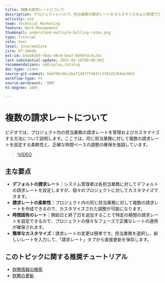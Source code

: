 ```yaml
---
title: 複数の請求レートについて
description: プロジェクトレベルで、担当業務の請求レートをカスタマイズおよび管理できます。
activity: use
team: Technical Marketing
feature: Work Management
thumbnail: understand-multiple-billing-rates.png
type: Tutorial
role: User
level: Intermediate
jira: KT-10048
exl-id: bda562b9-f8da-49c9-bea7-0440fdc4c24c
last-substantial-update: 2025-04-16T00:00:00Z
recommendations: noDisplay,catalog
doc-type: video
source-git-commit: bbdf99c6bc1be714077fd94fc3f8325394de36b3
workflow-type: ht
source-wordcount: '169'
ht-degree: 100%

---
```



# 複数の請求レートについて

ビデオでは、プロジェクト内の担当業務の請求レートを管理およびカスタマイズする方法について説明します。ここでは、同じ担当業務に対して複数の請求レートを設定する柔軟性と、正確な時間ベースの調整の確保を強調しています。


>[!VIDEO](https://video.tv.adobe.com/v/3457652/?quality=12&learn=on&enablevpops=1)

## 主な要点


* **デフォルトの請求レート：**&#x200B;システム管理者は各担当業務に対してデフォルトの請求レートを設定しますが、個々のプロジェクトに対してカスタマイズできます。
* **請求レートの柔軟性：**&#x200B;プロジェクト内の同じ担当業務に対して複数の請求レートを作成できるので、カスタマイズされた調整が可能になります。
* **時間固有のレート：**&#x200B;開始日と終了日を追加することで特定の期間の請求レートを設定できるので、プロジェクトの様々なフェーズで正確なレートの適用が確保されます。
* **簡単なカスタマイズ：**&#x200B;請求レートの変更は簡単です。担当業務を選択し、新しいレートを入力して、「請求レート」タブから直接更新を保存します。

## このトピックに関する推奨チュートリアル

* [財務情報の検索](/help/manage-work/project-finances/find-financial-information.md)
* [財務の更新](/help/manage-work/project-finances/update-and-review-finances.md)
  <!--* [Understand multiple billing rates](/help/manage-work/project-finances/multiple-billing-rates.md)-->

